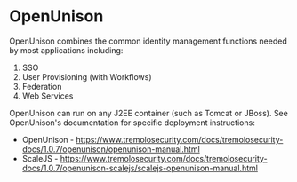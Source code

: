# OpenUnison

OpenUnison combines the common identity management functions needed by most
applications including:

1. SSO
2. User Provisioning (with Workflows)
3. Federation
4. Web Services

OpenUnison can run on any J2EE container (such as Tomcat or JBoss).  See OpenUnison's
documentation for specific deployment instructions:

* OpenUnison - https://www.tremolosecurity.com/docs/tremolosecurity-docs/1.0.7/openunison/openunison-manual.html
* ScaleJS - https://www.tremolosecurity.com/docs/tremolosecurity-docs/1.0.7/openunison-scalejs/scalejs-openunison-manual.html
